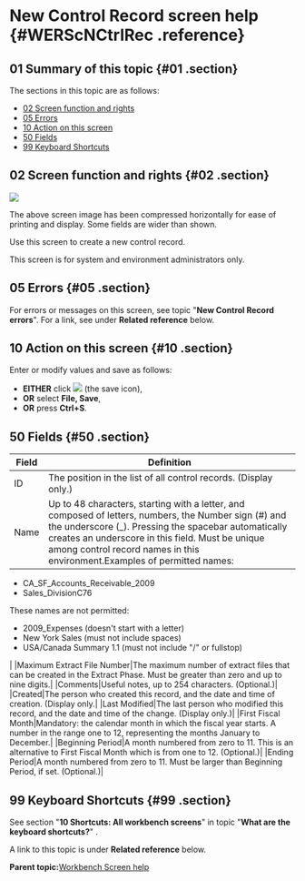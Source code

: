 # New Control Record screen help {#WERScNCtrlRec .reference}

## 01 Summary of this topic {#01 .section}

The sections in this topic are as follows:

-   [02 Screen function and rights](WERScNCtrlRec.md#02)
-   [05 Errors](WERScNCtrlRec.md#05)
-   [10 Action on this screen](WERScNCtrlRec.md#10)
-   [50 Fields](WERScNCtrlRec.md#50)
-   [99 Keyboard Shortcuts](WERScNCtrlRec.md#99)

## 02 Screen function and rights {#02 .section}

![](images/New_Ctrl_Rec_01.gif)

The above screen image has been compressed horizontally for ease of printing and display. Some fields are wider than shown.

Use this screen to create a new control record.

This screen is for system and environment administrators only.

## 05 Errors {#05 .section}

For errors or messages on this screen, see topic "**New Control Record errors**". For a link, see under **Related reference** below.

## 10 Action on this screen {#10 .section}

Enter or modify values and save as follows:

-   **EITHER** click ![](images/Icon_Save_03.GIF) \(the save icon\),
-   **OR** select **File, Save**,
-   **OR** press **Ctrl+S**.

## 50 Fields {#50 .section}

|Field|Definition|
|-----|----------|
|ID|The position in the list of all control records. \(Display only.\)|
|Name|Up to 48 characters, starting with a letter, and composed of letters, numbers, the Number sign \(\#\) and the underscore \(\_\). Pressing the spacebar automatically creates an underscore in this field. Must be unique among control record names in this environment.Examples of permitted names:

-   CA\_SF\_Accounts\_Receivable\_2009
-   Sales\_DivisionC76

These names are not permitted:

-   2009\_Expenses \(doesn't start with a letter\)
-   New York Sales \(must not include spaces\)
-   USA/Canada Summary 1.1 \(must not include "/" or fullstop\)

|
|Maximum Extract File Number|The maximum number of extract files that can be created in the Extract Phase. Must be greater than zero and up to nine digits.|
|Comments|Useful notes, up to 254 characters. \(Optional.\)|
|Created|The person who created this record, and the date and time of creation. \(Display only.|
|Last Modified|The last person who modified this record, and the date and time of the change. \(Display only.\)|
|First Fiscal Month|Mandatory: the calendar month in which the fiscal year starts. A number in the range one to 12, representing the months January to December.|
|Beginning Period|A month numbered from zero to 11. This is an alternative to First Fiscal Month which is from one to 12. \(Optional.\)|
|Ending Period|A month numbered from zero to 11. Must be larger than Beginning Period, if set. \(Optional.\)|

## 99 Keyboard Shortcuts {#99 .section}

See section "**10 Shortcuts: All workbench screens**" in topic "**What are the keyboard shortcuts?**" .

A link to this topic is under **Related reference** below.

**Parent topic:**[Workbench Screen help](../html/AAR586WEScreens.md)


